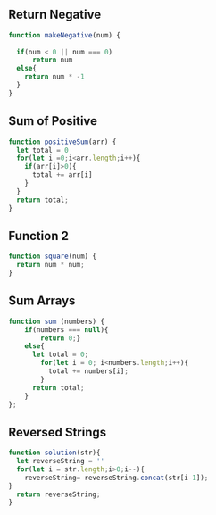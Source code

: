## Return Negative

```js
function makeNegative(num) {
  
  if(num < 0 || num === 0)
      return num
  else{
    return num * -1
  }
}
```

## Sum of Positive

```js
function positiveSum(arr) {
  let total = 0
  for(let i =0;i<arr.length;i++){
    if(arr[i]>0){
      total += arr[i]
    }
  }
  return total;
}
```

## Function 2

```js
function square(num) {
  return num * num;
}
```

## Sum Arrays

```js
function sum (numbers) {
    if(numbers === null){
        return 0;}
    else{
      let total = 0; 
        for(let i = 0; i<numbers.length;i++){
          total += numbers[i];
        }
      return total;
    }
};
```

## Reversed Strings

```js
function solution(str){
  let reverseString = ''
  for(let i = str.length;i>0;i--){
    reverseString= reverseString.concat(str[i-1]);
}
  return reverseString;
}
```
